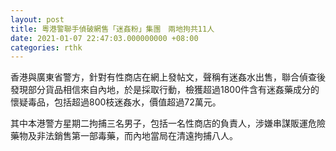 ```yaml
---
layout: post
title: 粵港警聯手偵破網售「迷姦粉」集團　兩地拘共11人
date: 2021-01-07 22:47:03.000000000 +08:00
categories: rthk
---
```


香港與廣東省警方，針對有性商店在網上發帖文，聲稱有迷姦水出售，聯合偵查後發現部分貨品相信來自內地，於是採取行動，檢獲超過1800件含有迷姦藥成分的懷疑毒品，包括超過800枝迷姦水，價值超過72萬元。

其中本港警方星期二拘捕三名男子，包括一名性商店的負責人，涉嫌串謀販運危險藥物及非法銷售第一部毒藥，而內地當局在清遠拘捕八人。
